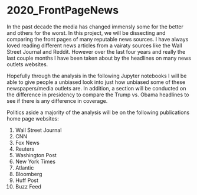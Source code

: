 # 2020_FrontPageNews

In the past decade the media has changed immensly some for the better and others for the worst. In this project, we will be dissecting and comparing the front pages of many reputable news sources. I have always loved reading different news articles from a vairaty sources like the Wall Street Journal and Reddit. However over the last four years and really the last couple months I have been taken about by the headlines on many news outlets websites.

Hopefully through the analysis in the following Jupyter notebooks I will be able to give people a unbiased look into just how unbiased some of these newspapers/media outlets are. In addition, a section will be conducted on the difference in presidency to compare the Trump vs. Obama headlines to see if there is any difference in coverage. 

Politics aside a majority of the analysis will be on the following publications home page websites:
  1. Wall Street Journal
  2. CNN
  3. Fox News
  4. Reuters
  5. Washington Post
  6. New York Times
  7. Atlantic
  8. Bloomberg
  9. Huff Post
  10. Buzz Feed
  
